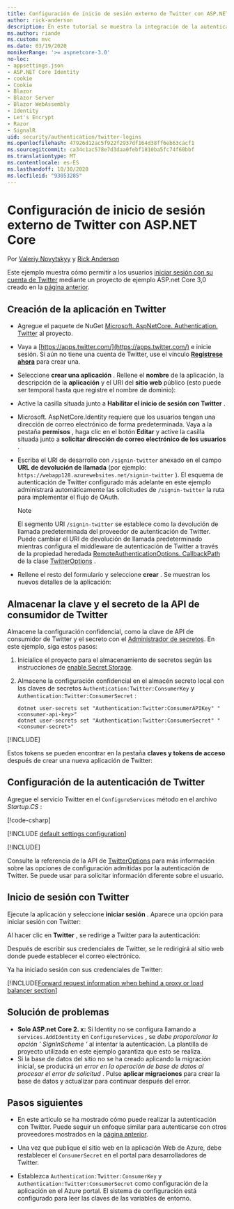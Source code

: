 ```yaml
---
title: Configuración de inicio de sesión externo de Twitter con ASP.NET Core
author: rick-anderson
description: En este tutorial se muestra la integración de la autenticación de usuarios de cuentas de Twitter en una aplicación ASP.NET Core existente.
ms.author: riande
ms.custom: mvc
ms.date: 03/19/2020
monikerRange: '>= aspnetcore-3.0'
no-loc:
- appsettings.json
- ASP.NET Core Identity
- cookie
- Cookie
- Blazor
- Blazor Server
- Blazor WebAssembly
- Identity
- Let's Encrypt
- Razor
- SignalR
uid: security/authentication/twitter-logins
ms.openlocfilehash: 47926d12ac5f922f2937df164d38ff6eb63cacf1
ms.sourcegitcommit: ca34c1ac578e7d3daa0febf1810ba5fc74f60bbf
ms.translationtype: MT
ms.contentlocale: es-ES
ms.lasthandoff: 10/30/2020
ms.locfileid: "93053285"
---
```

# <a name="twitter-external-sign-in-setup-with-aspnet-core"></a>Configuración de inicio de sesión externo de Twitter con ASP.NET Core

Por [Valeriy Novytskyy](https://github.com/01binary) y [Rick Anderson](https://twitter.com/RickAndMSFT)

Este ejemplo muestra cómo permitir a los usuarios [iniciar sesión con su cuenta de Twitter](https://dev.twitter.com/web/sign-in/desktop-browser) mediante un proyecto de ejemplo ASP.net Core 3,0 creado en la [página anterior](xref:security/authentication/social/index).

## <a name="create-the-app-in-twitter"></a>Creación de la aplicación en Twitter

* Agregue el paquete de NuGet [Microsoft. AspNetCore. Authentication. Twitter](https://www.nuget.org/packages/Microsoft.AspNetCore.Authentication.Twitter/3.0.0) al proyecto.

* Vaya a [https://apps.twitter.com/](https://apps.twitter.com/) e inicie sesión. Si aún no tiene una cuenta de Twitter, use el vínculo **[Regístrese ahora](https://twitter.com/signup)** para crear una.

* Seleccione **crear una aplicación** . Rellene el **nombre** de la aplicación, la descripción de la **aplicación** y el URI del **sitio web** público (esto puede ser temporal hasta que registre el nombre de dominio):

* Active la casilla situada junto a **Habilitar el inicio de sesión con Twitter** .

* Microsoft. AspNetCore.Identity requiere que los usuarios tengan una dirección de correo electrónico de forma predeterminada. Vaya a la pestaña **permisos** , haga clic en el botón **Editar** y active la casilla situada junto a **solicitar dirección de correo electrónico de los usuarios** .

* Escriba el URI de desarrollo con `/signin-twitter` anexado en el campo **URL de devolución de llamada** (por ejemplo: `https://webapp128.azurewebsites.net/signin-twitter` ). El esquema de autenticación de Twitter configurado más adelante en este ejemplo administrará automáticamente las solicitudes de `/signin-twitter` la ruta para implementar el flujo de OAuth.

  > [!NOTE]
  > El segmento URI `/signin-twitter` se establece como la devolución de llamada predeterminada del proveedor de autenticación de Twitter. Puede cambiar el URI de devolución de llamada predeterminado mientras configura el middleware de autenticación de Twitter a través de la propiedad heredada [RemoteAuthenticationOptions. CallbackPath](/dotnet/api/microsoft.aspnetcore.authentication.remoteauthenticationoptions.callbackpath) de la clase [TwitterOptions](/dotnet/api/microsoft.aspnetcore.authentication.twitter.twitteroptions) .

* Rellene el resto del formulario y seleccione **crear** . Se muestran los nuevos detalles de la aplicación:

## <a name="store-the-twitter-consumer-api-key-and-secret"></a>Almacenar la clave y el secreto de la API de consumidor de Twitter

Almacene la configuración confidencial, como la clave de API de consumidor de Twitter y el secreto con el [Administrador de secretos](xref:security/app-secrets). En este ejemplo, siga estos pasos:

1. Inicialice el proyecto para el almacenamiento de secretos según las instrucciones de [enable Secret Storage](xref:security/app-secrets#enable-secret-storage).
1. Almacene la configuración confidencial en el almacén secreto local con las claves de secretos `Authentication:Twitter:ConsumerKey` y `Authentication:Twitter:ConsumerSecret` :

    ```dotnetcli
    dotnet user-secrets set "Authentication:Twitter:ConsumerAPIKey" "<consumer-api-key>"
    dotnet user-secrets set "Authentication:Twitter:ConsumerSecret" "<consumer-secret>"
    ```

[!INCLUDE[](~/includes/environmentVarableColon.md)]

Estos tokens se pueden encontrar en la pestaña **claves y tokens de acceso** después de crear una nueva aplicación de Twitter:

## <a name="configure-twitter-authentication"></a>Configuración de la autenticación de Twitter

Agregue el servicio Twitter en el `ConfigureServices` método en el archivo *Startup.CS* :

[!code-csharp[](~/security/authentication/social/social-code/3.x/StartupTwitter3x.cs?name=snippet&highlight=10-15)]

[!INCLUDE [default settings configuration](includes/default-settings.md)]

[!INCLUDE[](includes/chain-auth-providers.md)]

Consulte la referencia de la API de [TwitterOptions](/dotnet/api/microsoft.aspnetcore.builder.twitteroptions) para más información sobre las opciones de configuración admitidas por la autenticación de Twitter. Se puede usar para solicitar información diferente sobre el usuario.

## <a name="sign-in-with-twitter"></a>Inicio de sesión con Twitter

Ejecute la aplicación y seleccione **iniciar sesión** . Aparece una opción para iniciar sesión con Twitter:

Al hacer clic en **Twitter** , se redirige a Twitter para la autenticación:

Después de escribir sus credenciales de Twitter, se le redirigirá al sitio web donde puede establecer el correo electrónico.

Ya ha iniciado sesión con sus credenciales de Twitter:

[!INCLUDE[Forward request information when behind a proxy or load balancer section](includes/forwarded-headers-middleware.md)]

<!-- 
### React to cancel Authorize External sign-in
Twitter doesn't support AccessDeniedPath
Rather in the twitter setup, you can provide an External sign-in homepage. The external sign-in homepage doesn't support localhost. Tested with https://cors3.azurewebsites.net/ and that works.
-->

## <a name="troubleshooting"></a>Solución de problemas

* **Solo ASP.net Core 2. x:** Si Identity no se configura llamando a `services.AddIdentity` en `ConfigureServices` , se *debe proporcionar la opción ' SignInScheme '* al intentar la autenticación. La plantilla de proyecto utilizada en este ejemplo garantiza que esto se realiza.
* Si la base de datos del sitio no se ha creado aplicando la migración inicial, se producirá *un error en la operación de base de datos al procesar el error de solicitud* . Pulse **aplicar migraciones** para crear la base de datos y actualizar para continuar después del error.

## <a name="next-steps"></a>Pasos siguientes

* En este artículo se ha mostrado cómo puede realizar la autenticación con Twitter. Puede seguir un enfoque similar para autenticarse con otros proveedores mostrados en la [página anterior](xref:security/authentication/social/index).

* Una vez que publique el sitio web en la aplicación Web de Azure, debe restablecer el `ConsumerSecret` en el portal para desarrolladores de Twitter.

* Establezca `Authentication:Twitter:ConsumerKey` y `Authentication:Twitter:ConsumerSecret` como configuración de la aplicación en el Azure portal. El sistema de configuración está configurado para leer las claves de las variables de entorno.

